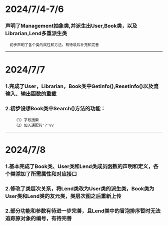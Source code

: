 # 2024/7/4-7/6
### 声明了Management抽象类,并派生出User,Book类，以及Librarian,Lend多重派生类
      初步声明了各个类的属性和方法，有待最后补充和完善

---

# 2024/7/7
### 1.完成了User，Librarian，Book类中Getinfo(),Resetinfo()以及流输入、输出函数的重载
### 2.初步设想Book类中Search()方法的功能：
        （1）字段搜索
        （2）加入通配符'?'vv

---
        
# 2024/7/8
### 1.基本完成了Book类、User类和Lend类成员函数的声明和定义，各个类添加了所需属性和对应接口  
### 2.修改了类层次关系，将Lend类改为User类的派生类，Book类为User类和Lend类的友元类，类层次图之后重新上传
### 2.部分功能和参数有待进一步完善，且Lend类中的冒泡排序暂时无法追踪原对象的编号，有待完善
